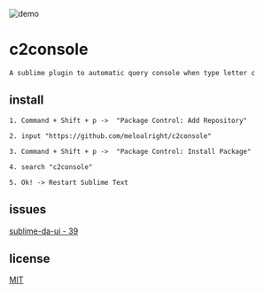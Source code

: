 ![demo](./demo.gif)   
   
   
# c2console   
   
`A sublime plugin to automatic query console when type letter c`
   
   
   
## install   
   
```
1. Command + Shift + p ->  "Package Control: Add Repository"

2. input "https://github.com/meloalright/c2console"

3. Command + Shift + p ->  "Package Control: Install Package"

4. search "c2console"

5. Ok! -> Restart Sublime Text
```   
   
   
   
## issues       
   
[sublime-da-ui - 39](https://github.com/ihodev/sublime-da-ui/issues/39)   
   
   
## license   
   
[MIT](https://revolunet.mit-license.org/)   
